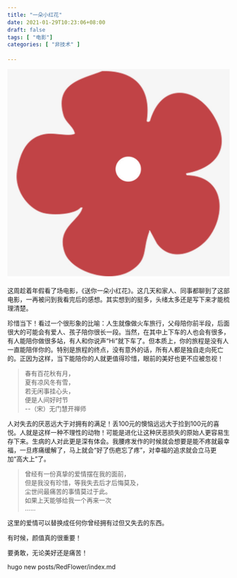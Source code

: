 ```yaml
---
title: "一朵小红花"
date: 2021-01-29T10:23:06+08:00
draft: false
tags: [ "电影"]
categories: [ "非技术" ]

---
```


![](RedFlower.PNG)

这周趁着年假看了场电影，《送你一朵小红花》。这几天和家人、同事都聊到了这部电影，一再被问到我看完后的感想。其实想到的挺多，头绪太多还是写下来才能梳理清楚。

珍惜当下！看过一个很形象的比喻：人生就像做火车旅行，父母陪你前半段，后面很大的可能会有爱人、孩子陪你很长一段。当然，在其中上下车的人也会有很多，有人能陪你做很多站，有人和你说声“Hi”就下车了。但本质上，你的旅程是没有人一直能陪伴你的。特别是旅程的终点，没有意外的话，所有人都是独自走向死亡的。正因为这样，当下能陪你的人就更值得珍惜，眼前的美好也更不应被忽视！
> 春有百花秋有月，  
> 夏有凉风冬有雪，  
> 若无闲事挂心头，  
> 便是人间好时节    
>       --（宋）无门慧开禅师

人对失去的厌恶远大于对拥有的满足！丢100元的懊恼远远大于捡到100元的喜悦。人就是这样一种不理性的动物！可能是进化让这种厌恶损失的原始人更容易生存下来。生病的人对此更是深有体会。我腰疼发作的时候就会想要是能不疼就最幸福，一旦疼痛缓解了，马上就会“好了伤疤忘了疼”，对幸福的追求就会立马更加“高大上”了。
> 曾经有一份真挚的爱情摆在我的面前，  
> 但是我没有珍惜，等我失去后才后悔莫及，  
> 尘世间最痛苦的事情莫过于此。  
> 如果上天能够给我一个再来一次  
> ......  

这里的爱情可以替换成任何你曾经拥有过但又失去的东西。



有时候，颜值真的很重要！

要勇敢，无论美好还是痛苦！







hugo new posts/RedFlower/index.md 